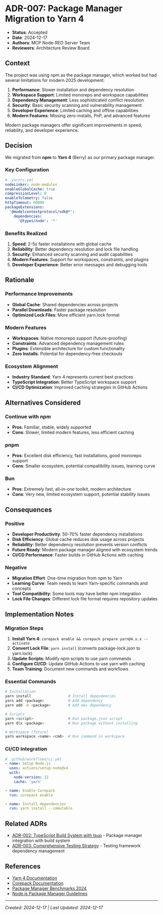 # ADR-007: Package Manager Migration to Yarn 4

- **Status**: Accepted
- **Date**: 2024-12-17
- **Authors**: MCP Node-RED Server Team
- **Reviewers**: Architecture Review Board

## Context

The project was using npm as the package manager, which worked but had several
limitations for modern 2025 development:

1. **Performance**: Slower installation and dependency resolution
2. **Workspace Support**: Limited monorepo and workspace capabilities
3. **Dependency Management**: Less sophisticated conflict resolution
4. **Security**: Basic security scanning and vulnerability management
5. **Developer Experience**: Limited caching and offline capabilities
6. **Modern Features**: Missing zero-installs, PnP, and advanced features

Modern package managers offer significant improvements in speed, reliability,
and developer experience.

## Decision

We migrated from **npm** to **Yarn 4** (Berry) as our primary package manager.

### Key Configuration

```yaml
# .yarnrc.yml
nodeLinker: node-modules
enableGlobalCache: true
compressionLevel: 0
enableTelemetry: false
httpTimeout: 60000
packageExtensions:
  '@modelcontextprotocol/sdk@*':
    dependencies:
      '@types/node': '*'
```

### Benefits Realized

1. **Speed**: 2-5x faster installations with global cache
2. **Reliability**: Better dependency resolution and lock file handling
3. **Security**: Enhanced security scanning and audit capabilities
4. **Modern Features**: Support for workspaces, constraints, and plugins
5. **Developer Experience**: Better error messages and debugging tools

## Rationale

### Performance Improvements

- **Global Cache**: Shared dependencies across projects
- **Parallel Downloads**: Faster package resolution
- **Optimized Lock Files**: More efficient yarn.lock format

### Modern Features

- **Workspaces**: Native monorepo support (future-proofing)
- **Constraints**: Advanced dependency management rules
- **Plugins**: Extensible architecture for custom functionality
- **Zero Installs**: Potential for dependency-free checkouts

### Ecosystem Alignment

- **Industry Standard**: Yarn 4 represents current best practices
- **TypeScript Integration**: Better TypeScript workspace support
- **CI/CD Optimization**: Improved caching strategies in GitHub Actions

## Alternatives Considered

### Continue with npm

- **Pros**: Familiar, stable, widely supported
- **Cons**: Slower, limited modern features, less efficient caching

### pnpm

- **Pros**: Excellent disk efficiency, fast installations, good monorepo support
- **Cons**: Smaller ecosystem, potential compatibility issues, learning curve

### Bun

- **Pros**: Extremely fast, all-in-one toolkit, modern architecture
- **Cons**: Very new, limited ecosystem support, potential stability issues

## Consequences

### Positive

- **Developer Productivity**: 50-70% faster dependency installations
- **Disk Efficiency**: Global cache reduces disk usage across projects
- **Reliability**: Better dependency resolution prevents version conflicts
- **Future Ready**: Modern package manager aligned with ecosystem trends
- **CI/CD Performance**: Faster builds in GitHub Actions with caching

### Negative

- **Migration Effort**: One-time migration from npm to Yarn
- **Learning Curve**: Team needs to learn Yarn-specific commands and concepts
- **Tool Compatibility**: Some tools may have better npm integration
- **Lock File Changes**: Different lock file format requires repository updates

## Implementation Notes

### Migration Steps

1. **Install Yarn 4**:
   `corepack enable && corepack prepare yarn@4.x.x --activate`
2. **Convert Lock File**: `yarn install` (converts package-lock.json to
   yarn.lock)
3. **Update Scripts**: Modify npm scripts to use yarn commands
4. **Configure CI/CD**: Update GitHub Actions to use yarn with caching
5. **Team Training**: Document new commands and workflows

### Essential Commands

```bash
# Installation
yarn install                 # Install dependencies
yarn add <package>           # Add dependency
yarn add -D <package>        # Add dev dependency

# Scripts
yarn <script>                # Run package.json script
yarn dlx <package>           # Run package without installing

# Workspace (future)
yarn workspace <name> <cmd>  # Run command in workspace
```

### CI/CD Integration

```yaml
# .github/workflows/ci.yml
- name: Setup Node.js
  uses: actions/setup-node@v4
  with:
    node-version: 22
    cache: 'yarn'

- name: Enable Corepack
  run: corepack enable

- name: Install dependencies
  run: yarn install --immutable
```

## Related ADRs

- [ADR-002: TypeScript Build System with tsup](./002-typescript-build-system.md) -
  Package manager integration with build system
- [ADR-003: Comprehensive Testing Strategy](./003-testing-strategy.md) - Testing
  framework dependency management

## References

- [Yarn 4 Documentation](https://yarnpkg.com/)
- [Corepack Documentation](https://nodejs.org/api/corepack.html)
- [Package Manager Benchmarks 2024](https://pnpm.io/benchmarks)
- [Node.js Package Manager Guidelines](https://nodejs.org/en/download/package-manager/)

---

_Created: 2024-12-17 | Last Updated: 2024-12-17_

